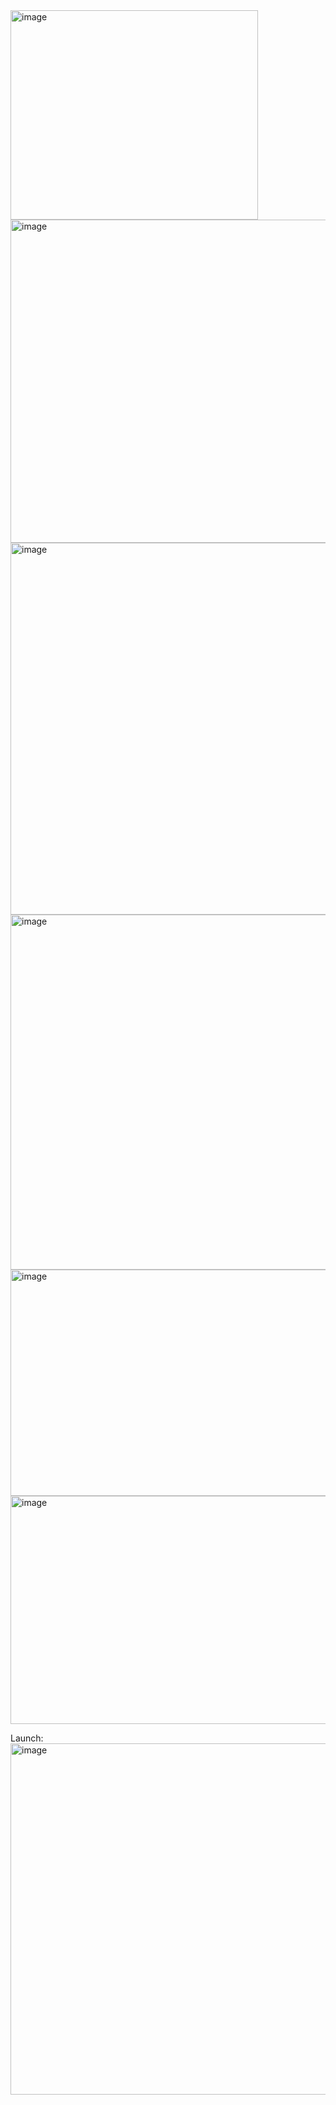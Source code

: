 
<img width="396" height="335" alt="image" src="https://github.com/user-attachments/assets/3ec8c95b-5128-410d-8534-cda6c48cf046" />

<img width="911" height="517" alt="image" src="https://github.com/user-attachments/assets/a6958f39-01aa-4920-bdce-6bded39da691" />

<img width="926" height="595" alt="image" src="https://github.com/user-attachments/assets/23514390-e50d-4a23-a7fe-1ca26980d61b" />

<img width="918" height="568" alt="image" src="https://github.com/user-attachments/assets/ba974bb5-14fd-4c37-8064-23534b6f533f" />


<img width="875" height="362" alt="image" src="https://github.com/user-attachments/assets/eabe7f48-ee30-410f-a776-5bfd0882c061" />

<img width="871" height="365" alt="image" src="https://github.com/user-attachments/assets/9455d2fa-6a7d-48b5-ac53-028e74da56b3" />


Launch:
<img width="924" height="562" alt="image" src="https://github.com/user-attachments/assets/0589e1da-154d-4ad7-b472-84f38a7aa6bf" />
